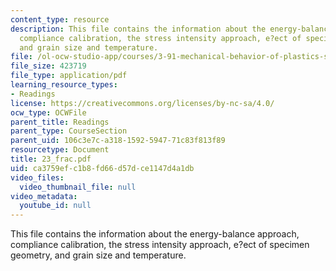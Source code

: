 ```yaml
---
content_type: resource
description: This file contains the information about the energy-balance approach,
  compliance calibration, the stress intensity approach, e?ect of specimen geometry,
  and grain size and temperature.
file: /ol-ocw-studio-app/courses/3-91-mechanical-behavior-of-plastics-spring-2007/ca3759efc1b8fd66d57dce1147d4a1db_23_frac.pdf
file_size: 423719
file_type: application/pdf
learning_resource_types:
- Readings
license: https://creativecommons.org/licenses/by-nc-sa/4.0/
ocw_type: OCWFile
parent_title: Readings
parent_type: CourseSection
parent_uid: 106c3e7c-a318-1592-5947-71c83f813f89
resourcetype: Document
title: 23_frac.pdf
uid: ca3759ef-c1b8-fd66-d57d-ce1147d4a1db
video_files:
  video_thumbnail_file: null
video_metadata:
  youtube_id: null
---
```

This file contains the information about the energy-balance approach, compliance calibration, the stress intensity approach, e?ect of specimen geometry, and grain size and temperature.